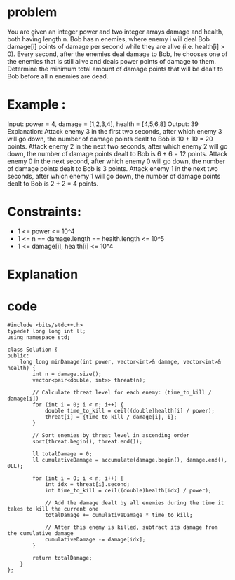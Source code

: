 # problem
You are given an integer power and two integer arrays damage and health, both having length n.
Bob has n enemies, where enemy i will deal Bob damage[i] points of damage per second while they are alive (i.e. health[i] > 0).
Every second, after the enemies deal damage to Bob, he chooses one of the enemies that is still alive and deals power points of damage to them.
Determine the minimum total amount of damage points that will be dealt to Bob before all n enemies are dead.

# Example :
Input: power = 4, damage = [1,2,3,4], health = [4,5,6,8]
Output: 39
Explanation:
Attack enemy 3 in the first two seconds, after which enemy 3 will go down, the number of damage points dealt to Bob is 10 + 10 = 20 points.
Attack enemy 2 in the next two seconds, after which enemy 2 will go down, the number of damage points dealt to Bob is 6 + 6 = 12 points.
Attack enemy 0 in the next second, after which enemy 0 will go down, the number of damage points dealt to Bob is 3 points.
Attack enemy 1 in the next two seconds, after which enemy 1 will go down, the number of damage points dealt to Bob is 2 + 2 = 4 points.


# Constraints:
- 1 <= power <= 10^4
- 1 <= n == damage.length == health.length <= 10^5
- 1 <= damage[i], health[i] <= 10^4

# Explanation



# code
```
#include <bits/stdc++.h>
typedef long long int ll;
using namespace std;

class Solution {
public:
    long long minDamage(int power, vector<int>& damage, vector<int>& health) {
        int n = damage.size();
        vector<pair<double, int>> threat(n);
        
        // Calculate threat level for each enemy: (time_to_kill / damage[i])
        for (int i = 0; i < n; i++) {
            double time_to_kill = ceil((double)health[i] / power);
            threat[i] = {time_to_kill / damage[i], i};
        }
        
        // Sort enemies by threat level in ascending order
        sort(threat.begin(), threat.end());
        
        ll totalDamage = 0;
        ll cumulativeDamage = accumulate(damage.begin(), damage.end(), 0LL);
        
        for (int i = 0; i < n; i++) {
            int idx = threat[i].second;
            int time_to_kill = ceil((double)health[idx] / power);
            
            // Add the damage dealt by all enemies during the time it takes to kill the current one
            totalDamage += cumulativeDamage * time_to_kill;
            
            // After this enemy is killed, subtract its damage from the cumulative damage
            cumulativeDamage -= damage[idx];
        }
        
        return totalDamage;
    }
};
```
